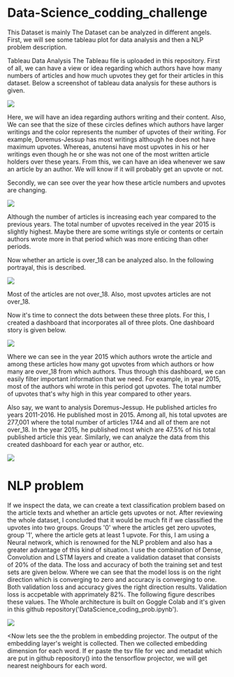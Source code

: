 # Data-Science_codding_challenge
This Dataset is mainly The Dataset can be analyzed in different angels. First, we will see some tableau plot for data analysis and then a NLP problem description.

Tableau Data Analysis
The Tableau file is uploaded in this repository. First of all, we can have a view or idea regarding which authors have how many numbers of articles and how much upvotes they get for their articles in this dataset. Below a screenshot of tableau data analysis for these authors is given.

![](Sheet%201.png)

Here, we will have an idea regarding authors writing and their content. Also, We can see that the size of these circles defines which authors have larger writings and the color represents the number of upvotes of their writing. For example, Doremus-Jessup has most writings although he does not have maximum upvotes. Whereas, anutensi have most upvotes in his or her writings even though he or she was not one of the most written article holders over these years. From this, we can have an idea whenever we saw an article by an author. We will know if it will probably get an upvote or not.

Secondly, we can see over the year how these article numbers and upvotes are changing.

![](Sheet%202.png)



Although the number of articles is increasing each year compared to the previous years. The total number of upvotes received in the year 2015 is slightly highest. Maybe there are some writings style or contents or certain authors wrote more in that period which was more enticing than other periods.

Now whether an article is over_18 can be analyzed also. In the following portrayal, this is described.

![](Sheet%203.png)



Most of the articles are not over_18. Also, most upvotes articles are not over_18.

<p>Now it's time to connect the dots between these three plots. For this, I created a dashboard that incorporates all of three plots. One dashboard story is given below.
  
   ![](Capture1.JPG)
  
  Where we can see in the year 2015 which authors wrote the article and among these articles how many got upvotes from which authors or how many are over_18 from which authors. Thus through this dashboard, we can easily filter important information that we need. For example, in year 2015, most of the authors whi wrote in this period got upvotes. The total number of upvotes that's why high in this year compared to other years. </p>
  <p>  Also say, we want to analysis  Doremus-Jessup. He published articles fro years 2011-2016. He published most in 2015. Among all, his total upvotes are 277,001 where the total number of articles 1744 and all of them are not over_18. In the year 2015, he published most which are 47.5% of his total published article this year. Similarly, we can analyze the data from this created dashboard for each year or author, etc.</p>
  
  
  ![](Capture.JPG)

  # NLP problem
 <p> If we inspect the data, we can create a text classification problem based on the article texts and whether an article gets upvotes or not. After reviewing the whole dataset, I concluded that it would be much fit if we classified the upvotes into two groups. Groups '0' where the articles get zero upvotes, group '1', where the article gets at least 1 upvote. For this, I am using a Neural network, which is renowned for the NLP problem and also has a greater advantage of this kind of situation. I use the combination of Dense, Convolution and LSTM layers and create a validation dataset that consists of 20% of the data. The loss and accuracy of both the training set and test sets are given below. Where we can see that the model loss is on the right direction which is converging to zero and accuracy is converging to one. Both validation loss and accuracy gives the right direction results. Validation loss is accpetable with  apprimately 82%. The following figure describes these values. The Whole architecture is built on Goggle Colab and it's given in this github repository('DataScience_coding_prob.ipynb'). </p>
   
   ![](Capture2.JPG)

  <Now lets see the the problem in embedding projector. The output of the embedding layer's weight is collected. Then we collected embedding dimension for each word. If er paste the tsv file for vec and metadat which are put in github repository() into the tensorflow projector, we will get nearest neighbours for each word. 
